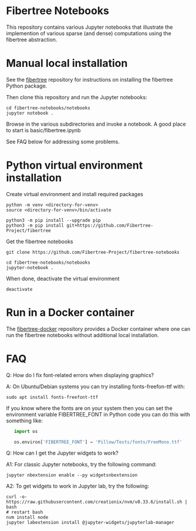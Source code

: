 Fibertree Notebooks
===================

This repository contains various Jupyter notebooks that illustrate the
implemention of various sparse (and dense) computations using the
fibertree abstraction.


Manual local installation
=========================

See the [fibertree](https://github.com/Fibertree-Project/fibertree)
repository for instructions on installing the fibertree Python package.

Then clone this repository and run the Jupyter notebooks:

```console
cd fibertree-notebooks/notebooks
jupyter notebook .
```

Browse in the various subdirectories and invoke
a notebook. A good place to start is basic/fibertree.ipynb

See FAQ below for addressing some problems.


Python virtual environment installation
=======================================

Create virtual environment and install required packages

```console
python -m venv <directory-for-venv>
source <directory-for-venv>/bin/activate

python3 -m pip install --upgrade pip
python3 -m pip install git+https://github.com/Fibertree-Project/fibertree
```

Get the fibertree notebooks

```console
git clone https://github.com/Fibertree-Project/fibertree-notebooks

cd fibertree-notebooks/notebooks
jupyter-notebook .
```

When done, deactivate the virtual environment

```console
deactivate
```

Run in a Docker container
=========================

The [fibertree-docker](https://github.com/Fibertree-Project/fibertree-docker)
repository provides a Docker container where one can run the
fibertree notebooks without additional local installation.


FAQ
===

Q: How do I fix font-related errors when displaying graphics?

A: On Ubuntu/Debian systems you can try installing fonts-freefon-ttf with:

```console
sudo apt install fonts-freefont-ttf
```

   If you know where the fonts are on your system then you can set the
   environment variable FIBERTREE_FONT in Python code you can do this
   with something like:

```python
   import os

   os.environ['FIBERTREE_FONT'] = 'Pillow/Tests/fonts/FreeMono.ttf'
```

Q: How can I get the Jupyter widgets to work?

A1: For classic Jupyter notebooks, try the following command:

```console
jupyter nbextension enable --py widgetsnbextension
```

A2: To get widgets to work in Jupyter lab, try the following:

```console
curl -o- https://raw.githubusercontent.com/creationix/nvm/v0.33.6/install.sh | bash
# restart bash
nvm install node
jupyter labextension install @jupyter-widgets/jupyterlab-manager
```

